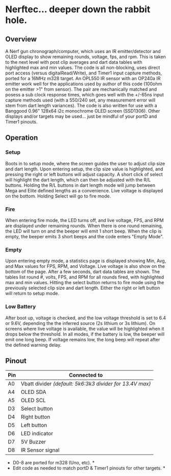 # Nerftec... deeper down the rabbit hole.

## Overview
A Nerf gun chronograph/computer, which uses an IR emitter/detector and OLED display
to show remaining rounds, voltage, fps, and rpm. This is taken to the next level with
post clip averages and dart data tables with highlighted max and min values. The code
is all non-blocking, uses direct port access (versus digitalRead/Write), and Timer1
input capture methods, ported for a 16MHz m328 target. An OPL550 IR sensor with an
OP240a IR emitter work well for the applications used by author of this code (100ohm
on the emitter >1" from sensor). The pair are mechanically matched and posess a sub
clock response times, which goes well with the +/-65ns input capture methods used
(with a 550/240 set, any measurement error will stem from dart length variances). The
code is also written for use with a Banggood 0.96" 128x64 i2c monochrome OLED screen
(SSD1306). Other displays and/or targets may be used... just be mindful of your portD
and Timer1 pinouts.

## Operation

### Setup
Boots in to setup mode, where the screen guides the user to adjust clip size
and dart length. Upon entering setup, the clip size value is highlighted, and pressing
the right or left buttons will adjust capacity. A short click of select will highlight
the dart length, which can then be adjusted with the R/L buttons.  Holding the R/L buttons
in dart length mode will jump between Mega and Elite defined lengths as a convenience.
Live voltage is displayed on the bottom. Holding Select will go to fire mode.

### Fire
When entering fire mode, the LED turns off, and live voltage, FPS, and RPM
are displayed under remaining rounds. When there is one round remaining, the LED will
turn on and the beeper will emit 1 short beep. When the clip is empty, the beeper emits
3 short beeps and the code enters "Empty Mode".

### Empty
Upon entering empty mode, a statistics page is displayed showing Min, Avg,
and Max values for FPS, RPM, and Voltage. Live voltage is also show on the bottom of the
page. After a few seconds, dart data tables are shown. The tables list round #, volts,
FPS, and RPM for all rounds fired, with highlighted max and min values. Hitting the
select button returns to fire mode using the previously selected clip size and dart
length. Either the right or left button will return to setup mode.

### Low Battery
After boot up, voltage is checked, and the low voltage threshold is
set to 6.4 or 9.6V, depending the the inferred source (2s lithium or 3s lithium). On
screens where live voltage is available, the value will be highlighted when it drops
below the threshold. In all modes, if the battery is low, the beeper will emit one long
beep. If voltage remains low, the long beep will repeat after the defined warning delay.

## Pinout
Pin | Connected to
---- | ----------
A0 | Vbatt divider *(default: 5k6:3k3 divider for 13.4V max)*
A4 | OLED SDA
A5 | OLED SCL
D3 | Select button
D4 | Right button
D5 | Left button
D6 | LED indicator
D7 | 5V Buzzer
D8 | IR Sensor signal

* D0-8 are ported for m328 (Uno, etc). *
* Edit code as needed to match portD & Timer1 pinouts for other targets. *
